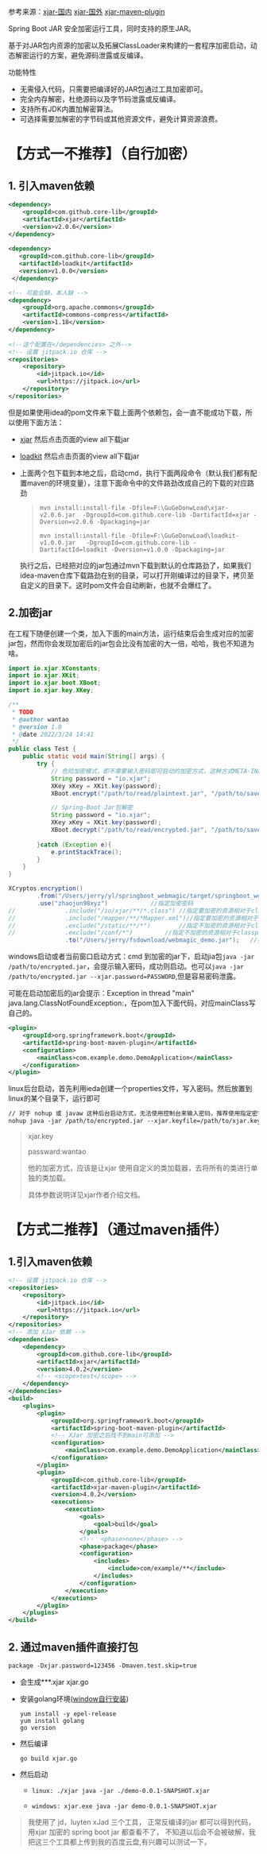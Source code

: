 参考来源：[xjar-国内](https://gitee.com/core-lib/xjar)       [xjar-国外](https://github.com/core-lib/xjar)       [xjar-maven-plugin](https://github.com/core-lib/xjar-maven-plugin)

Spring Boot JAR 安全加密运行工具，同时支持的原生JAR。

基于对JAR包内资源的加密以及拓展ClassLoader来构建的一套程序加密启动，动态解密运行的方案，避免源码泄露或反编译。

功能特性

- 无需侵入代码，只需要把编译好的JAR包通过工具加密即可。
- 完全内存解密，杜绝源码以及字节码泄露或反编译。
- 支持所有JDK内置加解密算法。
- 可选择需要加解密的字节码或其他资源文件，避免计算资源浪费。

# 【方式一不推荐】（自行加密）

## 1. 引入maven依赖

```xml
<dependency>
    <groupId>com.github.core-lib</groupId>
    <artifactId>xjar</artifactId>
    <version>v2.0.6</version>
</dependency>
 
<dependency>
   <groupId>com.github.core-lib</groupId>
   <artifactId>loadkit</artifactId>
   <version>v1.0.0</version>
 </dependency>

<!-- 可能会缺，本人缺 -->
<dependency>
    <groupId>org.apache.commons</groupId>
    <artifactId>commons-compress</artifactId>
    <version>1.18</version>
</dependency>
 
<!--这个配置在</dependencies> 之外-->
<!-- 设置 jitpack.io 仓库 -->
<repositories>
    <repository>
        <id>jitpack.io</id>
        <url>https://jitpack.io</url>
    </repository>
</repositories>
```

 但是如果使用idea的pom文件来下载上面两个依赖包，会一直不能成功下载，所以使用下面方法：

- [xjar](https://mvnrepository.com/artifact/com.github.core-lib/xjar/4.0.2) 然后点击页面的view all下载jar

- [loadkit](https://mvnrepository.com/artifact/com.github.core-lib/loadkit/v1.0.0) 然后点击页面的view all下载jar

- 上面两个包下载到本地之后，启动cmd，执行下面两段命令（默认我们都有配置maven的环境变量），注意下面命令中的文件路劲改成自己的下载的对应路劲

  > ```mvn
  > mvn install:install-file -Dfile=F:\GuGeDonwLoad\xjar-v2.0.6.jar  -DgroupId=com.github.core-lib -DartifactId=xjar -Dversion=v2.0.6 -Dpackaging=jar
  > ```
  >
  > ```mvn
  > mvn install:install-file -Dfile=F:\GuGeDonwLoad\loadkit-v1.0.0.jar   -DgroupId=com.github.core-lib -DartifactId=loadkit -Dversion=v1.0.0 -Dpackaging=jar
  > ```

  执行之后，已经把对应的jar包通过mvn下载到默认的仓库路劲了，如果我们idea-maven仓库下载路劲在别的目录，可以打开刚编译过的目录下，拷贝至自定义的目录下。这时pom文件会自动刷新，也就不会爆红了。

## 2.加密jar

在工程下随便创建一个类，加入下面的main方法，运行结束后会生成对应的加密jar包，然而你会发现加密后的jar包会比没有加密的大一倍，哈哈，我也不知道为啥。

```java
import io.xjar.XConstants;
import io.xjar.XKit;
import io.xjar.boot.XBoot;
import io.xjar.key.XKey;

/**
 * TODO
 * @author wantao
 * @version 1.0
 * @date 2022/3/24 14:41
 */
public class Test {
    public static void main(String[] args) {
        try {
            // 危险加密模式，即不需要输入密码即可启动的加密方式，这种方式META-INF/MANIFEST.MF中会保留密钥，请谨慎使用！
            String password = "io.xjar";
            XKey xKey = XKit.key(password);
            XBoot.encrypt("/path/to/read/plaintext.jar", "/path/to/save/encrypted.jar", xKey, XConstants.MODE_DANGER);

            // Spring-Boot Jar包解密
            String password = "io.xjar";
            XKey xKey = XKit.key(password);
            XBoot.decrypt("/path/to/read/encrypted.jar", "/path/to/save/decrypted.jar", xKey);
            
        }catch (Exception e){
            e.printStackTrace();
        }
    }
}
```

```java
XCryptos.encryption()
        .from("/Users/jerry/yl/springboot_webmagic/target/springboot_webmagic-0.0.1-SNAPSHOT.jar")        指定加密的jar包路径
        .use("zhaojun98xyz")			//指定加密密码
//				.include("/io/xjar/**/*.class")	//指定要加密的资源相对于classpath的ANT路径表达式
//				.include("/mapper/**/*Mapper.xml")//指定要加密的资源相对于classpath的正则路径表达式
//				.exclude("/static/**/*")		//指定不加密的资源相对于classpath的ANT路径表达式
//				.exclude("/conf/*")			//指定不加密的资源相对于classpath的正则路径表达式
				.to("/Users/jerry/fsdownload/webmagic_demo.jar");	//指定加密后JAR包输出路径, 并执行加密.
```

windows启动或者当前窗口启动方式：cmd 到加密的jar下，启动jia包```java -jar /path/to/encrypted.jar```，会提示输入密码，成功则启动。也可以```java -jar /path/to/encrypted.jar --xjar.password=PASSWORD```,但是容易密码泄露。

可能在启动加密后的jar会提示：Exception in thread "main" java.lang.ClassNotFoundException:，在pom加入下面代码，对应mainClass写自己的。

```xml
<plugin>
    <groupId>org.springframework.boot</groupId>
    <artifactId>spring-boot-maven-plugin</artifactId>
    <configuration>
    	<mainClass>com.example.demo.DemoApplication</mainClass>
    </configuration>
</plugin>
```

linux后台启动，首先利用ieda创建一个properties文件，写入密码。然后放置到linux的某个目录下，运行即可

```xml
// 对于 nohup 或 javaw 这种后台启动方式，无法使用控制台来输入密码，推荐使用指定密钥文件的方式启动
nohup java -jar /path/to/encrypted.jar --xjar.keyfile=/path/to/xjar.key      > nohup.out 2>&1 & 
```

> xjar.key 
>
> passward:wantao
>
> 他的加密方式，应该是让xjar 使用自定义的类加载器，去将所有的类进行单独的类加载。
>
> 具体参数说明详见xjar作者介绍文档。

# 【方式二推荐】（通过maven插件）

## 1.引入maven依赖

```xml
<!-- 设置 jitpack.io 仓库 -->
<repositories>
    <repository>
        <id>jitpack.io</id>
        <url>https://jitpack.io</url>
    </repository>
</repositories>
<!-- 添加 XJar 依赖 -->
<dependencies>
    <dependency>
        <groupId>com.github.core-lib</groupId>
        <artifactId>xjar</artifactId>
        <version>4.0.2</version>
        <!-- <scope>test</scope> -->
    </dependency>
</dependencies>
<build>
    <plugins>
        <plugin>
            <groupId>org.springframework.boot</groupId>
            <artifactId>spring-boot-maven-plugin</artifactId>
            <!-- XJar 加密之后找不到main可添加 -->
            <configuration>
                <mainClass>com.example.demo.DemoApplication</mainClass>
            </configuration>
        </plugin>
        <plugin>
            <groupId>com.github.core-lib</groupId>
            <artifactId>xjar-maven-plugin</artifactId>
            <version>4.0.2</version>
            <executions>
                <execution>
                    <goals>
                        <goal>build</goal>
                    </goals>
                    <!--  <phase>none</phase> -->
                    <phase>package</phase>
                    <configuration>
                        <includes>
                            <include>com/example/**</include>
                        </includes>
                    </configuration>
                </execution>
            </executions>
        </plugin>
    </plugins>
</build>
```

## 2. 通过maven插件直接打包

```xml
package -Dxjar.password=123456 -Dmaven.test.skip=true
```

- 会生成***.xjar  xjar.go

- 安装golang环境([window自行安装](https://golang.google.cn/))

  ```shell
  yum install -y epel-release
  yum install golang
  go version
  ```

- 然后编译

  ```shell
  go build xjar.go
  ```

- 然后启动

  - ```
    linux: ./xjar java -jar ./demo-0.0.1-SNAPSHOT.xjar
    ```

  - ```
    windows: xjar.exe java -jar demo-0.0.1-SNAPSHOT.xjar
    ```

> 我使用了 jd，luyten xJad 三个工具， 正常反编译的jar 都可以得到代码， 用xjar 加密的 spring boot jar 都查看不了， 不知道以后会不会被破解，我把这三个工具都上传到我的百度云盘,有兴趣可以测试一下， 


